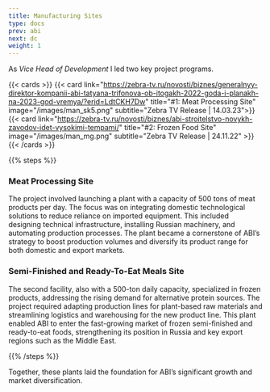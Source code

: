 ```yaml
---
title: Manufacturing Sites
type: docs
prev: abi
next: dc
weight: 1
---
```


As *Vice Head of Development* I led two key project programs.

{{< cards >}}
  {{< card link="https://zebra-tv.ru/novosti/biznes/generalnyy-direktor-kompanii-abi-tatyana-trifonova-ob-itogakh-2022-goda-i-planakh-na-2023-god-vremya/?erid=LdtCKH7Dw" title="#1: Meat Processing Site" image="/images/man_sk5.png" subtitle="Zebra TV Release | 14.03.23">}}
  {{< card link="https://zebra-tv.ru/novosti/biznes/abi-stroitelstvo-novykh-zavodov-idet-vysokimi-tempami/" title="#2: Frozen Food Site" image="/images/man_mg.png" subtitle="Zebra TV Release | 24.11.22" >}}
{{< /cards >}}

{{% steps %}}

### Meat Processing Site

The project involved launching a plant with a capacity of 500 tons of meat products per day. The focus was on integrating domestic technological solutions to reduce reliance on imported equipment. This included designing technical infrastructure, installing Russian machinery, and automating production processes. The plant became a cornerstone of ABI’s strategy to boost production volumes and diversify its product range for both domestic and export markets.

### Semi-Finished and Ready-To-Eat Meals Site

The second facility, also with a 500-ton daily capacity, specialized in frozen products, addressing the rising demand for alternative protein sources. The project required adapting production lines for plant-based raw materials and streamlining logistics and warehousing for the new product line. This plant enabled ABI to enter the fast-growing market of frozen semi-finished and ready-to-eat foods, strengthening its position in Russia and key export regions such as the Middle East.

{{% /steps %}}

Together, these plants laid the foundation for ABI’s significant growth and market diversification.